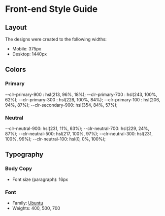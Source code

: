 # Front-end Style Guide

## Layout

The designs were created to the following widths:

- Mobile: 375px
- Desktop: 1440px

## Colors

### Primary

--clr-primary-900 : hsl(213, 96%, 18%);
--clr-primary-700 : hsl(243, 100%, 62%);
--clr-primary-300 : hsl(228, 100%, 84%);
--clr-primary-100 : hsl(206, 94%, 87%);
--clr-secondary-900: hsl(354, 84%, 57%);

### Neutral

--clr-neutral-900: hsl(231, 11%, 63%);
--clr-neutral-700: hsl(229, 24%, 87%);
--clr-neutral-500: hsl(217, 100%, 97%);
--clr-neutral-300: hsl(231, 100%, 99%);
--clr-neutral-100: hsl(0, 0%, 100%);

## Typography

### Body Copy

- Font size (paragraph): 16px

### Font

- Family: [Ubuntu](https://fonts.google.com/specimen/Ubuntu)
- Weights: 400, 500, 700
